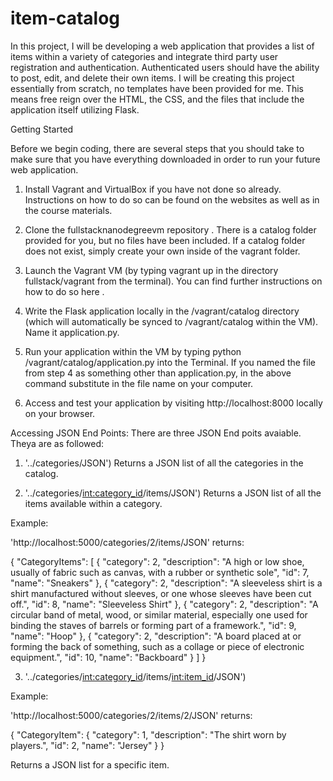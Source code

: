 # item-catalog
In this project, I will be developing a web application that provides a list of items within a variety of categories and integrate third party user registration and authentication. Authenticated users should have the ability to post, edit, and delete their own items. I will be creating this project essentially from scratch, no templates have been provided for me. This means free reign over the HTML, the CSS, and the files that include the application itself utilizing Flask.

Getting Started

Before we begin coding, there are several steps that you should take to make sure that you have everything downloaded in order to run your future web application.
1. Install Vagrant and VirtualBox if you have not done so already. Instructions on how to do so can be found on the websites as well as in the course materials.

2. Clone the fullstacknanodegreevm repository . There is a catalog folder provided for you, but no files have been included. If a catalog folder does not exist, simply create your own inside of the vagrant folder.

3. Launch the Vagrant VM (by typing vagrant up in the directory fullstack/vagrant from the
terminal). You can find further instructions on how to do so here .

4. Write the Flask application locally in the /vagrant/catalog directory (which will automatically be synced to /vagrant/catalog within the VM). Name it application.py.

5. Run your application within the VM by typing python /vagrant/catalog/application.py
into the Terminal. If you named the file from step 4 as something other than application.py, in the above command substitute in the file name on your computer.

6. Access and test your application by visiting http://localhost:8000 locally on your browser.

Accessing JSON End Points:
There are three JSON End poits avaiable. Theya are as followed:
1. '../categories/JSON')
Returns a JSON list of all the categories in the catalog.

2. '../categories/<int:category_id>/items/JSON')
Returns a JSON list of all the items available within a category.

Example:

'http://localhost:5000/categories/2/items/JSON' returns:

{
  "CategoryItems": [
    {
      "category": 2,
      "description": "A high or low shoe, usually of fabric such as canvas, with a rubber or synthetic sole",
      "id": 7,
      "name": "Sneakers"
    },
    {
      "category": 2,
      "description": "A sleeveless shirt is a shirt manufactured without sleeves, or one whose sleeves have been cut off.",
      "id": 8,
      "name": "Sleeveless Shirt"
    },
    {
      "category": 2,
      "description": "A circular band of metal, wood, or similar material, especially one used for binding the staves of barrels or forming part of a framework.",
      "id": 9,
      "name": "Hoop"
    },
    {
      "category": 2,
      "description": "A board placed at or forming the back of something, such as a collage or piece of electronic equipment.",
      "id": 10,
      "name": "Backboard"
    }
  ]
}



3. '../categories/<int:category_id>/items/<int:item_id>/JSON') 

Example:

 'http://localhost:5000/categories/2/items/2/JSON' returns:

{
  "CategoryItem": {
    "category": 1,
    "description": "The shirt worn by players.",
    "id": 2,
    "name": "Jersey"
  }
}

Returns a JSON list for a specific item.
